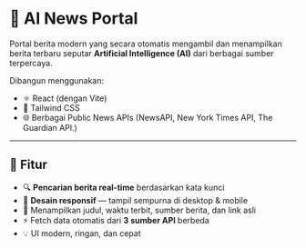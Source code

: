 # 📰 AI News Portal

Portal berita modern yang secara otomatis mengambil dan menampilkan berita terbaru seputar **Artificial Intelligence (AI)** dari berbagai sumber terpercaya.

Dibangun menggunakan:
- ⚛️ React (dengan Vite)
- 🎨 Tailwind CSS
- 🌐 Berbagai Public News APIs (NewsAPI, New York Times API, The Guardian API.)

---

## 🚀 Fitur

- 🔍 **Pencarian berita real-time** berdasarkan kata kunci
- 📱 **Desain responsif** — tampil sempurna di desktop & mobile
- 📰 Menampilkan judul, waktu terbit, sumber berita, dan link asli
- ⚡ Fetch data otomatis dari **3 sumber API** berbeda
- 💡 UI modern, ringan, dan cepat

